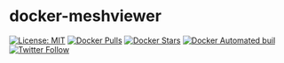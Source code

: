 # docker-meshviewer
[![License: MIT](	https://img.shields.io/dub/l/vibe-d.svg)](https://opensource.org/licenses/MIT)
[![Docker Pulls](https://img.shields.io/docker/pulls/ffessen/meshviewer.svg)]()
[![Docker Stars](https://img.shields.io/docker/stars/ffessen/meshviewer.svg)]()
[![Docker Automated buil](https://img.shields.io/docker/automated/ffessen/meshviewer.svg)]()
[![Twitter Follow](https://img.shields.io/twitter/follow/ffessen.svg?style=social&label=Follow)](https://twitter.com/FFEssen)
